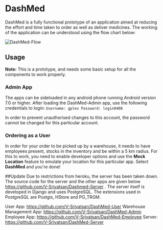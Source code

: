 # DashMed

DashMed is a fully functional prototype of an application aimed at reducing the effort and time taken to order as well as deliver medicines. The working of the application can be understood using the flow chart below:

![DashMed-Flow](https://user-images.githubusercontent.com/63727128/182647843-59986cc8-3fba-4d64-9245-9c1d38106400.png)

## Usage
**Note:** This is a prototype, and needs some basic setup for all the components to work properly.

### Admin App
The apps can be sideloaded in any android phone running Android version 7.0 or higher.
After loading the DashMed-Admin app, use the following credentials to login:
`Username: gplex
Password: login0408`

In order to prevent unauthorised changes to this account, the password cannot be changed for this particular account.


### Ordering as a User
In order for your order to be picked up by a warehouse, it needs to have employees present, stocks in the inventory and be within a 5 km radius.
For this to work, you need to enable developer options and use the __Mock Location__ feature to emulate your location for this particular app. Select __DashMed__ and you're done!


##Update
Due to restrictions from heroku, the server has been taken down. The source code for the server and the other apps are given below https://github.com/V-Srivatsan/Dashmed-Server . The server itself is developed in Django and uses PostgreSQL. The extensions used in PostgreSQL are Postgis, HStore and PG_TRGM. 

User App: https://github.com/V-Srivatsan/DashMed-User
Warehouse Management App: https://github.com/V-Srivatsan/DashMed-Admin
Employee App: https://github.com/V-Srivatsan/DashMed-Employee
Server: https://github.com/V-Srivatsan/DashMed-Server
